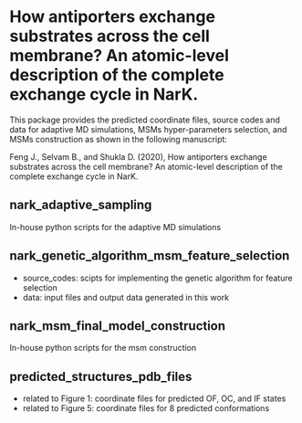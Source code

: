 # How antiporters exchange substrates across the cell membrane? An atomic-level description of the complete exchange cycle in NarK.

This package provides the predicted coordinate files, source codes and data for adaptive MD simulations, MSMs hyper-parameters selection, and MSMs construction as shown in the following manuscript:

Feng J., Selvam B., and Shukla D. (2020), How antiporters exchange substrates across the cell membrane? An atomic-level description of the complete exchange cycle in NarK.


## nark_adaptive_sampling
In-house python scripts for the adaptive MD simulations

## nark_genetic_algorithm_msm_feature_selection
* source_codes: scipts for implementing the genetic algorithm for feature selection
* data: input files and output data generated in this work

## nark_msm_final_model_construction
In-house python scripts for the msm construction

## predicted_structures_pdb_files

* related to Figure 1: coordinate files for predicted OF, OC, and IF states  
* related to Figure 5: coordinate files for 8 predicted conformations





